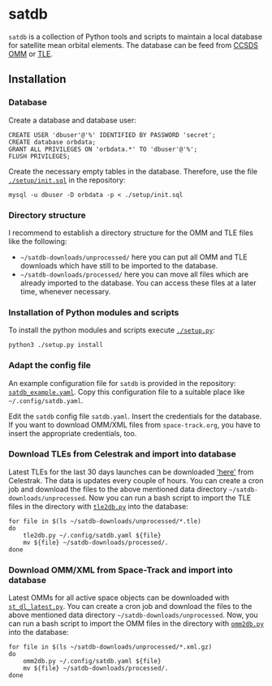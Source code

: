 # satdb

`satdb` is a collection of Python tools and scripts to maintain a local database
for satellite mean orbital elements. The database can be feed from
[CCSDS OMM](https://public.ccsds.org/Pubs/502x0b2c1e2.pdf) or
[TLE](https://en.wikipedia.org/wiki/Two-line_element_set).

## Installation

### Database

Create a database and database user:

```
CREATE USER 'dbuser'@'%' IDENTIFIED BY PASSWORD 'secret';
CREATE database orbdata;
GRANT ALL PRIVILEGES ON 'orbdata.*' TO 'dbuser'@'%';
FLUSH PRIVILEGES;
```

Create the necessary empty tables in the database. Therefore, use the file
[`./setup/init.sql`](https://raw.githubusercontent.com/rzbrk/satdb/master/setup/init.sql) in the repository:

```
mysql -u dbuser -D orbdata -p < ./setup/init.sql
```

### Directory structure

I recommend to establish a directory structure for the OMM and TLE files like
the following:

* `~/satdb-downloads/unprocessed/` here you can put all OMM and TLE downloads
  which have still to be imported to the database.
* `~/satdb-downloads/processed/` here you can move all files which are already
  imported to the database. You can access these files at a later time, whenever
  necessary.

### Installation of Python modules and scripts

To install the python modules and scripts execute
[`./setup.py`](https://raw.githubusercontent.com/rzbrk/satdb/master/setup.py):

```
python3 ./setup.py install
```

### Adapt the config file

An example configuration file for `satdb` is provided in the repository:
[`satdb_example.yaml`](https://raw.githubusercontent.com/rzbrk/satdb/master/satdb_example.yaml). Copy this configuration file to a suitable place like `~/.config/satdb.yaml`.

Edit the `satdb` config file `satdb.yaml`. Insert the credentials for the
database. If you want to download OMM/XML files from `space-track.org`, you have
to insert the appropriate credentials, too.

### Download TLEs from Celestrak and import into database

Latest TLEs for the last 30 days launches can be downloaded
['here'](https://celestrak.com/NORAD/elements/tle-new.txt) from Celestrak. The data is updates every couple of hours. You can create a cron job and download the files to the above mentioned data directory `~/satdb-downloads/unprocessed`. Now you can run a bash script to import the TLE files in the directory with 
[`tle2db.py`](https://github.com/rzbrk/satdb/blob/master/tle2db.py)
into the database:

```
for file in $(ls ~/satdb-downloads/unprocessed/*.tle)
do
    tle2db.py ~/.config/satdb.yaml ${file}
    mv ${file} ~/satdb-downloads/processed/.
done
```

### Download OMM/XML from Space-Track and import into database

Latest OMMs for all active space objects can be downloaded with
[`st_dl_latest.py`](https://github.com/rzbrk/satdb/blob/master/st_dl_latest.py).
You can create a cron job and download the files to the above mentioned data directory `~/satdb-downloads/unprocessed`. Now, you can run a bash script to import the OMM files in the directory with
[`omm2db.py`](https://github.com/rzbrk/satdb/blob/master/omm2db.py)
into the database:

```
for file in $(ls ~/satdb-downloads/unprocessed/*.xml.gz)
do
    omm2db.py ~/.config/satdb.yaml ${file}
    mv ${file} ~/satdb-downloads/processed/.
done
```

